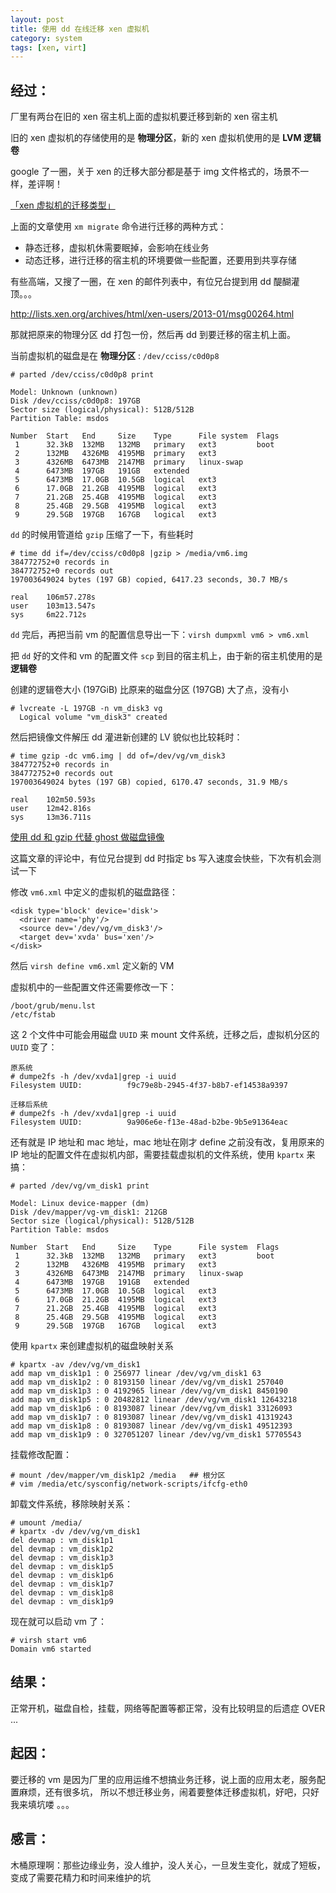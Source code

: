 ```yaml
---
layout: post
title: 使用 dd 在线迁移 xen 虚拟机
category: system
tags: [xen, virt]
---
```


## 经过：

厂里有两台在旧的 xen 宿主机上面的虚拟机要迁移到新的 xen 宿主机

旧的 xen 虚拟机的存储使用的是 **物理分区**，新的 xen 虚拟机使用的是 **LVM 逻辑卷**

google 了一圈，关于 xen 的迁移大部分都是基于 img 文件格式的，场景不一样，差评啊！

[「xen 虚拟机的迁移类型」](http://www.mysqlops.com/2012/05/24/xenmigratetype.html)

上面的文章使用 `xm migrate` 命令进行迁移的两种方式：

- 静态迁移，虚拟机休需要眠掉，会影响在线业务
- 动态迁移，进行迁移的宿主机的环境要做一些配置，还要用到共享存储

有些高端，又搜了一圈，在 xen 的邮件列表中，有位兄台提到用 dd 醍醐灌顶。。。

<http://lists.xen.org/archives/html/xen-users/2013-01/msg00264.html>

那就把原来的物理分区 dd 打包一份，然后再 dd 到要迁移的宿主机上面。

当前虚拟机的磁盘是在 **物理分区** : `/dev/cciss/c0d0p8`

    # parted /dev/cciss/c0d0p8 print

    Model: Unknown (unknown)
    Disk /dev/cciss/c0d0p8: 197GB
    Sector size (logical/physical): 512B/512B
    Partition Table: msdos

    Number  Start   End     Size    Type      File system  Flags
     1      32.3kB  132MB   132MB   primary   ext3         boot
     2      132MB   4326MB  4195MB  primary   ext3
     3      4326MB  6473MB  2147MB  primary   linux-swap
     4      6473MB  197GB   191GB   extended
     5      6473MB  17.0GB  10.5GB  logical   ext3
     6      17.0GB  21.2GB  4195MB  logical   ext3
     7      21.2GB  25.4GB  4195MB  logical   ext3
     8      25.4GB  29.5GB  4195MB  logical   ext3
     9      29.5GB  197GB   167GB   logical   ext3

`dd` 的时候用管道给 `gzip` 压缩了一下，有些耗时

    # time dd if=/dev/cciss/c0d0p8 |gzip > /media/vm6.img
    384772752+0 records in
    384772752+0 records out
    197003649024 bytes (197 GB) copied, 6417.23 seconds, 30.7 MB/s

    real    106m57.278s
    user    103m13.547s
    sys     6m22.712s

`dd` 完后，再把当前 vm 的配置信息导出一下：`virsh dumpxml vm6 > vm6.xml`

把 `dd` 好的文件和 vm 的配置文件 `scp` 到目的宿主机上，由于新的宿主机使用的是 **逻辑卷**

创建的逻辑卷大小 (197GiB) 比原来的磁盘分区 (197GB) 大了点，没有小

    # lvcreate -L 197GB -n vm_disk3 vg
      Logical volume "vm_disk3" created

然后把镜像文件解压 dd 灌进新创建的 LV 貌似也比较耗时：

    # time gzip -dc vm6.img | dd of=/dev/vg/vm_disk3
    384772752+0 records in
    384772752+0 records out
    197003649024 bytes (197 GB) copied, 6170.47 seconds, 31.9 MB/s

    real    102m50.593s
    user    12m42.816s
    sys     13m36.711s

[使用 dd 和 gzip 代替 ghost 做磁盘镜像](http://linuxtoy.org/archives/make_disk_image.html)

这篇文章的评论中，有位兄台提到 dd 时指定 bs 写入速度会快些，下次有机会测试一下

修改 `vm6.xml` 中定义的虚拟机的磁盘路径：

    <disk type='block' device='disk'>
      <driver name='phy'/>
      <source dev='/dev/vg/vm_disk3'/>
      <target dev='xvda' bus='xen'/>
    </disk>

然后 `virsh define vm6.xml` 定义新的 VM

虚拟机中的一些配置文件还需要修改一下：

    /boot/grub/menu.lst
    /etc/fstab

这 2 个文件中可能会用磁盘 `UUID` 来 mount 文件系统，迁移之后，虚拟机分区的 `UUID` 变了：

    原系统
    # dumpe2fs -h /dev/xvda1|grep -i uuid
    Filesystem UUID:          f9c79e8b-2945-4f37-b8b7-ef14538a9397

    迁移后系统
    # dumpe2fs -h /dev/xvda1|grep -i uuid
    Filesystem UUID:          9a906e6e-f13e-48ad-b2be-9b5e91364eac

还有就是 IP 地址和 mac 地址，mac 地址在刚才 define 之前没有改，复用原来的
IP 地址的配置文件在虚拟机内部，需要挂载虚拟机的文件系统，使用 `kpartx` 来搞：

    # parted /dev/vg/vm_disk1 print

    Model: Linux device-mapper (dm)
    Disk /dev/mapper/vg-vm_disk1: 212GB
    Sector size (logical/physical): 512B/512B
    Partition Table: msdos

    Number  Start   End     Size    Type      File system  Flags
     1      32.3kB  132MB   132MB   primary   ext3         boot
     2      132MB   4326MB  4195MB  primary   ext3
     3      4326MB  6473MB  2147MB  primary   linux-swap
     4      6473MB  197GB   191GB   extended
     5      6473MB  17.0GB  10.5GB  logical   ext3
     6      17.0GB  21.2GB  4195MB  logical   ext3
     7      21.2GB  25.4GB  4195MB  logical   ext3
     8      25.4GB  29.5GB  4195MB  logical   ext3
     9      29.5GB  197GB   167GB   logical   ext3

使用 `kpartx` 来创建虚拟机的磁盘映射关系

    # kpartx -av /dev/vg/vm_disk1
    add map vm_disk1p1 : 0 256977 linear /dev/vg/vm_disk1 63
    add map vm_disk1p2 : 0 8193150 linear /dev/vg/vm_disk1 257040
    add map vm_disk1p3 : 0 4192965 linear /dev/vg/vm_disk1 8450190
    add map vm_disk1p5 : 0 20482812 linear /dev/vg/vm_disk1 12643218
    add map vm_disk1p6 : 0 8193087 linear /dev/vg/vm_disk1 33126093
    add map vm_disk1p7 : 0 8193087 linear /dev/vg/vm_disk1 41319243
    add map vm_disk1p8 : 0 8193087 linear /dev/vg/vm_disk1 49512393
    add map vm_disk1p9 : 0 327051207 linear /dev/vg/vm_disk1 57705543

挂载修改配置：

    # mount /dev/mapper/vm_disk1p2 /media   ## 根分区
    # vim /media/etc/sysconfig/network-scripts/ifcfg-eth0

卸载文件系统，移除映射关系：

    # umount /media/
    # kpartx -dv /dev/vg/vm_disk1
    del devmap : vm_disk1p1
    del devmap : vm_disk1p2
    del devmap : vm_disk1p3
    del devmap : vm_disk1p5
    del devmap : vm_disk1p6
    del devmap : vm_disk1p7
    del devmap : vm_disk1p8
    del devmap : vm_disk1p9

现在就可以启动 vm 了：

    # virsh start vm6
    Domain vm6 started

## 结果：

正常开机，磁盘自检，挂载，网络等配置等都正常，没有比较明显的后遗症 OVER ...

## 起因：

要迁移的 vm 是因为厂里的应用运维不想搞业务迁移，说上面的应用太老，服务配置麻烦，还有很多坑，
所以不想迁移业务，闹着要整体迁移虚拟机，好吧，只好我来填坑喽 。。。

## 感言：

木桶原理啊：那些边缘业务，没人维护，没人关心，一旦发生变化，就成了短板，变成了需要花精力和时间来维护的坑



